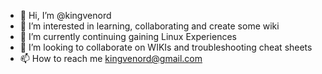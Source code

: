 - 👋 Hi, I’m @kingvenord
- 👀 I’m interested in learning, collaborating and create some wiki
- 🌱 I’m currently continuing gaining Linux Experiences
- 💞️ I’m looking to collaborate on WIKIs and troubleshooting cheat sheets 
- 📫 How to reach me kingvenord@gmail.com

<!---
kingvenord/kingvenord is a ✨ special ✨ repository because its `README.md` (this file) appears on your GitHub profile.
You can click the Preview link to take a look at your changes.
--->
